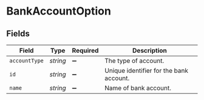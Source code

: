 # BankAccountOption


## Fields

| Field                                   | Type                                    | Required                                | Description                             |
| --------------------------------------- | --------------------------------------- | --------------------------------------- | --------------------------------------- |
| `accountType`                           | *string*                                | :heavy_minus_sign:                      | The type of account.                    |
| `id`                                    | *string*                                | :heavy_minus_sign:                      | Unique identifier for the bank account. |
| `name`                                  | *string*                                | :heavy_minus_sign:                      | Name of bank account.                   |